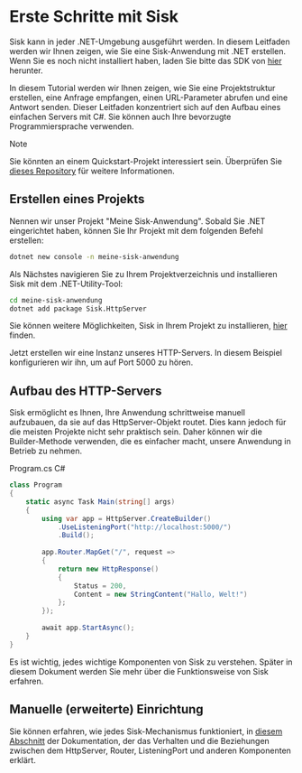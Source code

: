 # Erste Schritte mit Sisk

Sisk kann in jeder .NET-Umgebung ausgeführt werden. In diesem Leitfaden werden wir Ihnen zeigen, wie Sie eine Sisk-Anwendung mit .NET erstellen. Wenn Sie es noch nicht installiert haben, laden Sie bitte das SDK von [hier](https://dotnet.microsoft.com/en-us/download/dotnet/7.0) herunter.

In diesem Tutorial werden wir Ihnen zeigen, wie Sie eine Projektstruktur erstellen, eine Anfrage empfangen, einen URL-Parameter abrufen und eine Antwort senden. Dieser Leitfaden konzentriert sich auf den Aufbau eines einfachen Servers mit C#. Sie können auch Ihre bevorzugte Programmiersprache verwenden.

> [!NOTE]
> Sie könnten an einem Quickstart-Projekt interessiert sein. Überprüfen Sie [dieses Repository](https://github.com/sisk-http/quickstart) für weitere Informationen.

## Erstellen eines Projekts

Nennen wir unser Projekt "Meine Sisk-Anwendung". Sobald Sie .NET eingerichtet haben, können Sie Ihr Projekt mit dem folgenden Befehl erstellen:

```bash
dotnet new console -n meine-sisk-anwendung
```

Als Nächstes navigieren Sie zu Ihrem Projektverzeichnis und installieren Sisk mit dem .NET-Utility-Tool:

```bash
cd meine-sisk-anwendung
dotnet add package Sisk.HttpServer
```

Sie können weitere Möglichkeiten, Sisk in Ihrem Projekt zu installieren, [hier](https://www.nuget.org/packages/Sisk.HttpServer/) finden.

Jetzt erstellen wir eine Instanz unseres HTTP-Servers. In diesem Beispiel konfigurieren wir ihn, um auf Port 5000 zu hören.

## Aufbau des HTTP-Servers

Sisk ermöglicht es Ihnen, Ihre Anwendung schrittweise manuell aufzubauen, da sie auf das HttpServer-Objekt routet. Dies kann jedoch für die meisten Projekte nicht sehr praktisch sein. Daher können wir die Builder-Methode verwenden, die es einfacher macht, unsere Anwendung in Betrieb zu nehmen.

<div class="script-header">
    <span>
        Program.cs
    </span>
    <span>
        C#
    </span>
</div>

```csharp
class Program
{
    static async Task Main(string[] args)
    {
        using var app = HttpServer.CreateBuilder()
            .UseListeningPort("http://localhost:5000/")
            .Build();
        
        app.Router.MapGet("/", request =>
        {
            return new HttpResponse()
            {
                Status = 200,
                Content = new StringContent("Hallo, Welt!")
            };
        });
        
        await app.StartAsync();
    }
}
```

Es ist wichtig, jedes wichtige Komponenten von Sisk zu verstehen. Später in diesem Dokument werden Sie mehr über die Funktionsweise von Sisk erfahren.

## Manuelle (erweiterte) Einrichtung

Sie können erfahren, wie jedes Sisk-Mechanismus funktioniert, in [diesem Abschnitt](/docs/advanced/manual-setup) der Dokumentation, der das Verhalten und die Beziehungen zwischen dem HttpServer, Router, ListeningPort und anderen Komponenten erklärt.